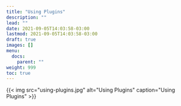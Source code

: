 ```yaml
---
title: "Using Plugins"
description: ""
lead: ""
date: 2021-09-05T14:03:58-03:00
lastmod: 2021-09-05T14:03:58-03:00
draft: true
images: []
menu: 
  docs:
    parent: ""
weight: 999
toc: true
---
```


{{< img src="using-plugins.jpg" alt="Using Plugins" caption="Using Plugins" >}}

